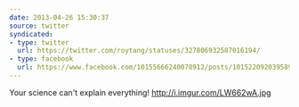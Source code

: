 ```yaml
---
date: 2013-04-26 15:30:37
source: twitter
syndicated:
- type: twitter
  url: https://twitter.com/roytang/statuses/327806932587016194/
- type: facebook
  url: https://www.facebook.com/10155666240078912/posts/10152209203958912
---
```


Your science can't explain everything! http://i.imgur.com/LW662wA.jpg